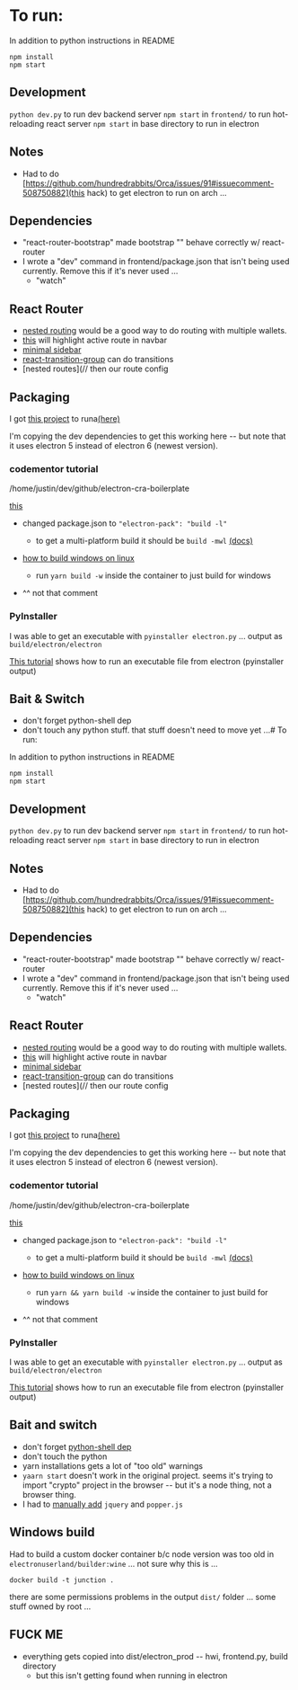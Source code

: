 # To run:

In addition to python instructions in README

```
npm install
npm start
```

## Development

`python dev.py` to run dev backend server
`npm start` in `frontend/` to run hot-reloading react server
`npm start` in base directory to run in electron

## Notes

- Had to do [https://github.com/hundredrabbits/Orca/issues/91#issuecomment-508750882](this hack) to get electron to run on arch ...

## Dependencies

- "react-router-bootstrap" made bootstrap "<Link/>" behave correctly w/ react-router
- I wrote a "dev" command in frontend/package.json that isn't being used currently. Remove this if it's never used ...
  - "watch"

## React Router
- [nested routing](https://reacttraining.com/react-router/web/guides/quick-start/example-nested-routing) would be a good way to do routing with multiple wallets.
- [this](https://reacttraining.com/react-router/web/example/custom-link) will highlight active route in navbar
- [minimal sidebar](https://reacttraining.com/react-router/web/example/sidebar)
- [react-transition-group](https://codesandbox.io/s/3vo2mnwl9p?from-embed) can do transitions
- [nested routes](// then our route config

## Packaging

I got [this project](https://github.com/electron-userland/electron-webpack-quick-start) to runa[(here)](/home/justin/dev/projects/electron-package-demo/new-electron-webpack-project/electron-webpack-quick-start)

I'm copying the dev dependencies to get this working here -- but note that it uses electron 5 instead of electron 6 (newest version).

### codementor tutorial

/home/justin/dev/github/electron-cra-boilerplate

[this](https://www.codementor.io/randyfindley/how-to-build-an-electron-app-using-create-react-app-and-electron-builder-ss1k0sfer#comment-wznez4xhb)
- changed package.json to `"electron-pack": "build -l"`
  - to get a multi-platform build it should be `build -mwl` [(docs)](https://www.electron.build/multi-platform-build)
- [how to build windows on linux](https://www.electron.build/multi-platform-build#docker)
  - run `yarn build -w` inside the container to just build for windows

- ^^ not that comment 

### PyInstaller

I was able to get an executable with `pyinstaller electron.py` ... output as `build/electron/electron`

[This tutorial](https://ourcodeworld.com/articles/read/154/how-to-execute-an-exe-file-system-application-using-electron-framework) shows how to run an executable file from electron (pyinstaller output)

## Bait & Switch

- don't forget python-shell dep
- don't touch any python stuff. that stuff doesn't need to move yet ...# To run:

In addition to python instructions in README

```
npm install
npm start
```

## Development

`python dev.py` to run dev backend server
`npm start` in `frontend/` to run hot-reloading react server
`npm start` in base directory to run in electron

## Notes

- Had to do [https://github.com/hundredrabbits/Orca/issues/91#issuecomment-508750882](this hack) to get electron to run on arch ...

## Dependencies

- "react-router-bootstrap" made bootstrap "<Link/>" behave correctly w/ react-router
- I wrote a "dev" command in frontend/package.json that isn't being used currently. Remove this if it's never used ...
  - "watch"

## React Router
- [nested routing](https://reacttraining.com/react-router/web/guides/quick-start/example-nested-routing) would be a good way to do routing with multiple wallets.
- [this](https://reacttraining.com/react-router/web/example/custom-link) will highlight active route in navbar
- [minimal sidebar](https://reacttraining.com/react-router/web/example/sidebar)
- [react-transition-group](https://codesandbox.io/s/3vo2mnwl9p?from-embed) can do transitions
- [nested routes](// then our route config

## Packaging

I got [this project](https://github.com/electron-userland/electron-webpack-quick-start) to runa[(here)](/home/justin/dev/projects/electron-package-demo/new-electron-webpack-project/electron-webpack-quick-start)

I'm copying the dev dependencies to get this working here -- but note that it uses electron 5 instead of electron 6 (newest version).

### codementor tutorial

/home/justin/dev/github/electron-cra-boilerplate

[this](https://www.codementor.io/randyfindley/how-to-build-an-electron-app-using-create-react-app-and-electron-builder-ss1k0sfer#comment-wznez4xhb)
- changed package.json to `"electron-pack": "build -l"`
  - to get a multi-platform build it should be `build -mwl` [(docs)](https://www.electron.build/multi-platform-build)
- [how to build windows on linux](https://www.electron.build/multi-platform-build#docker)
  - run `yarn && yarn build -w` inside the container to just build for windows

- ^^ not that comment 

### PyInstaller

I was able to get an executable with `pyinstaller electron.py` ... output as `build/electron/electron`

[This tutorial](https://ourcodeworld.com/articles/read/154/how-to-execute-an-exe-file-system-application-using-electron-framework) shows how to run an executable file from electron (pyinstaller output)

## Bait and switch

- don't forget [python-shell dep](https://github.com/electron-userland/electron-builder/issues/2529)
- don't touch the python
- yarn installations gets a lot of "too old" warnings
- `yaarn start` doesn't work in the original project. seems it's trying to import "crypto" project in the browser -- but it's a node thing, not a browser thing.
- I had to [manually add](https://github.com/electron-userland/electron-builder/issues/2529) `jquery` and `popper.js`

## Windows build

Had to build a custom docker container b/c node version was too old in `electronuserland/builder:wine` ... not sure why this is ...

```
docker build -t junction .
```

there are some permissions problems in the output `dist/` folder ... some stuff owned by root ...


## FUCK ME

- everything gets copied into dist/electron_prod -- hwi, frontend.py, build directory
    - but this isn't getting found when running in electron
